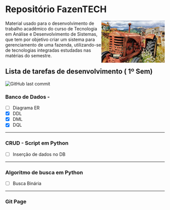 # Repositório FazenTECH 


<img align="right" src="images/cover-readme.jpg" width="200">

Material usado para o desenvolvimento de trabalho acadêmico do curso de Tecnologia em Análise e Desenvolvimento de Sistemas, que tem por objetivo criar um sistema para gerenciamento de uma fazenda, utilizando-se de tecnologias integradas estudadas nas matérias do semestre.


## Lista de tarefas de desenvolvimento ( 1º Sem)
<img alt="GitHub last commit" src="https://img.shields.io/github/last-commit/pierrebomfim/fazentech-tasks">

### Banco de Dados - 
 - [ ] Diagrama ER
 - [x] DDL
 - [x] DML
 - [x] DQL
---
### CRUD - Script em Python
  - [ ] Inserção de dados no DB
---
### Algoritmo de busca em Python
  - [ ] Busca Binária
---
### Git Page
